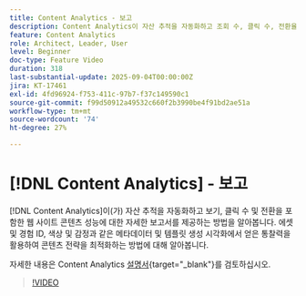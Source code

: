 ```yaml
---
title: Content Analytics - 보고
description: Content Analytics이 자산 추적을 자동화하고 조회 수, 클릭 수, 전환율 등 웹 사이트 콘텐츠 성능에 대한 자세한 보고서를 제공하는 방법에 대해 알아봅니다.
feature: Content Analytics
role: Architect, Leader, User
level: Beginner
doc-type: Feature Video
duration: 318
last-substantial-update: 2025-09-04T00:00:00Z
jira: KT-17461
exl-id: 4fd96924-f753-411c-97b7-f37c149590c1
source-git-commit: f99d50912a49532c660f2b3990be4f91bd2ae51a
workflow-type: tm+mt
source-wordcount: '74'
ht-degree: 27%

---
```


# [!DNL Content Analytics] - 보고

[!DNL Content Analytics]이(가) 자산 추적을 자동화하고 보기, 클릭 수 및 전환을 포함한 웹 사이트 콘텐츠 성능에 대한 자세한 보고서를 제공하는 방법을 알아봅니다. 에셋 및 경험 ID, 색상 및 감정과 같은 메타데이터 및 템플릿 생성 시각화에서 얻은 통찰력을 활용하여 콘텐츠 전략을 최적화하는 방법에 대해 알아봅니다.

자세한 내용은 Content Analytics [설명서](https://experienceleague.adobe.com/ko/docs/analytics-platform/using/content-analytics/report/report){target="_blank"}를 검토하십시오.

>[!VIDEO](https://video.tv.adobe.com/v/3473044/?learn=on&enablevpops&captions=kor)
